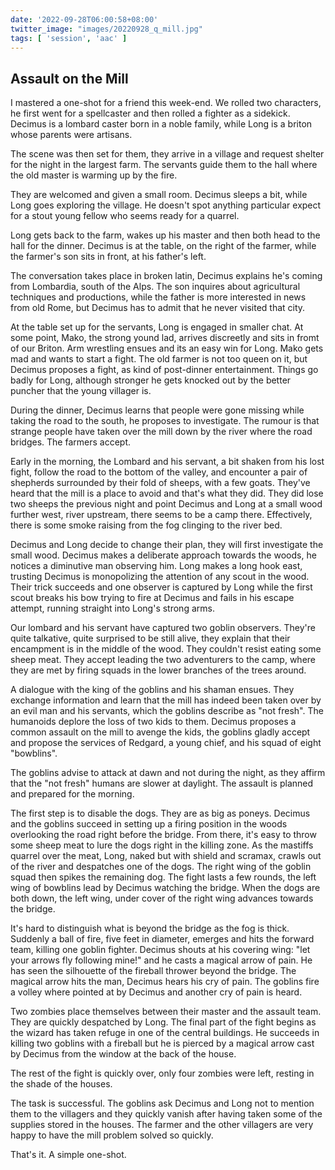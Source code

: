 ```yaml
---
date: '2022-09-28T06:00:58+08:00'
twitter_image: "images/20220928_q_mill.jpg"
tags: [ 'session', 'aac' ]
---
```


## Assault on the Mill

I mastered a one-shot for a friend this week-end. We rolled two characters, he first went for a spellcaster and then rolled a fighter as a sidekick. Decimus is a lombard caster born in a noble family, while Long is a briton whose parents were artisans.

The scene was then set for them, they arrive in a village and request shelter for the night in the largest farm. The servants guide them to the hall where the old master is warming up by the fire.

They are welcomed and given a small room. Decimus sleeps a bit, while Long goes exploring the village. He doesn't spot anything particular expect for a stout young fellow who seems ready for a quarrel.

Long gets back to the farm, wakes up his master and then both head to the hall for the dinner. Decimus is at the table, on the right of the farmer, while the farmer's son sits in front, at his father's left.

The conversation takes place in broken latin, Decimus explains he's coming from Lombardia, south of the Alps. The son inquires about agricultural techniques and productions, while the father is more interested in news from old Rome, but Decimus has to admit that he never visited that city.

At the table set up for the servants, Long is engaged in smaller chat. At some point, Mako, the strong yound lad, arrives discreetly and sits in fromt of our Briton. Arm wrestling ensues and its an easy win for Long. Mako gets mad and wants to start a fight. The old farmer is not too queen on it, but Decimus proposes a fight, as kind of post-dinner entertainment. Things go badly for Long, although stronger he gets knocked out by the better puncher that the young villager is.

During the dinner, Decimus learns that people were gone missing while taking the road to the south, he proposes to investigate. The rumour is that strange people have taken over the mill down by the river where the road bridges. The farmers accept.

Early in the morning, the Lombard and his servant, a bit shaken from his lost fight, follow the road to the bottom of the valley, and encounter a pair of shepherds surrounded by their fold of sheeps, with a few goats. They've heard that the mill is a place to avoid and that's what they did. They did lose two sheeps the previous night and point Decimus and Long at a small wood further west, river upstream, there seems to be a camp there. Effectively, there is some smoke raising from the fog clinging to the river bed.

Decimus and Long decide to change their plan, they will first investigate the small wood. Decimus makes a deliberate approach towards the woods, he notices a diminutive man observing him. Long makes a long hook east, trusting Decimus is monopolizing the attention of any scout in the wood. Their trick succeeds and one observer is captured by Long while the first scout breaks his bow trying to fire at Decimus and fails in his escape attempt, running straight into Long's strong arms.

Our lombard and his servant have captured two goblin observers. They're quite talkative, quite surprised to be still alive, they explain that their encampment is in the middle of the wood. They couldn't resist eating some sheep meat. They accept leading the two adventurers to the camp, where they are met by firing squads in the lower branches of the trees around.

A dialogue with the king of the goblins and his shaman ensues. They exchange information and learn that the mill has indeed been taken over by an evil man and his servants, which the goblins describe as "not fresh". The humanoids deplore the loss of two kids to them. Decimus proposes a common assault on the mill to avenge the kids, the goblins gladly accept and propose the services of Redgard, a young chief, and his squad of eight "bowblins".

The goblins advise to attack at dawn and not during the night, as they affirm that the "not fresh" humans are slower at daylight. The assault is planned and prepared for the morning.

The first step is to disable the dogs. They are as big as poneys. Decimus and the goblins succeed in setting up a firing position in the woods overlooking the road right before the bridge. From there, it's easy to throw some sheep meat to lure the dogs right in the killing zone. As the mastiffs quarrel over the meat, Long, naked but with shield and scramax, crawls out of the river and despatches one of the dogs. The right wing of the goblin squad then spikes the remaining dog. The fight lasts a few rounds, the left wing of bowblins lead by Decimus watching the bridge. When the dogs are both down, the left wing, under cover of the right wing advances towards the bridge.

It's hard to distinguish what is beyond the bridge as the fog is thick. Suddenly a ball of fire, five feet in diameter, emerges and hits the forward team, killing one goblin fighter. Decimus shouts at his covering wing: "let your arrows fly following mine!" and he casts a magical arrow of pain. He has seen the silhouette of the fireball thrower beyond the bridge. The magical arrow hits the man, Decimus hears his cry of pain. The goblins fire a volley where pointed at by Decimus and another cry of pain is heard.

Two zombies place themselves between their master and the assault team. They are quickly despatched by Long. The final part of the fight begins as the wizard has taken refuge in one of the central buildings. He succeeds in killing two goblins with a fireball but he is pierced by a magical arrow cast by Decimus from the window at the back of the house.

The rest of the fight is quickly over, only four zombies were left, resting in the shade of the houses.

The task is successful. The goblins ask Decimus and Long not to mention them to the villagers and they quickly vanish after having taken some of the supplies stored in the houses. The farmer and the other villagers are very happy to have the mill problem solved so quickly.

That's it. A simple one-shot.


<!-- 20 7 -->

